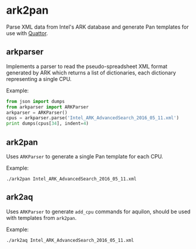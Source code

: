 ark2pan
=======

Parse XML data from Intel's ARK database and generate Pan templates for use with [Quattor](www.quattor.org).

arkparser
---------

Implements a parser to read the pseudo-spreadsheet XML format generated by ARK which returns a list of dictionaries, each dictionary representing a single CPU.

Example:
```python
from json import dumps
from arkparser import ARKParser
arkparser = ARKParser()
cpus = arkparser.parse('Intel_ARK_AdvancedSearch_2016_05_11.xml')
print dumps(cpus[34], indent=4)
```


ark2pan
-------

Uses `ARKParser` to generate a single Pan template for each CPU.

Example:
```
./ark2pan Intel_ARK_AdvancedSearch_2016_05_11.xml
```


ark2aq
------

Uses `ARKParser` to generate `add_cpu` commands for aquilon, should be used with templates from `ark2pan`.

Example:
```
./ark2aq Intel_ARK_AdvancedSearch_2016_05_11.xml
```
